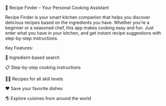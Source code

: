 🍲 Recipe Finder – Your Personal Cooking Assistant

Recipe Finder is your smart kitchen companion that helps you discover delicious recipes based on the ingredients you have. Whether you're a beginner or a seasoned chef, this app makes cooking easy and fun. Just enter what you have in your kitchen, and get instant recipe suggestions with step-by-step instructions.

Key Features:

🥕 Ingredient-based search

📋 Step-by-step cooking instructions

🧑‍🍳 Recipes for all skill levels

❤️ Save your favorite dishes

🌎 Explore cuisines from around the world
